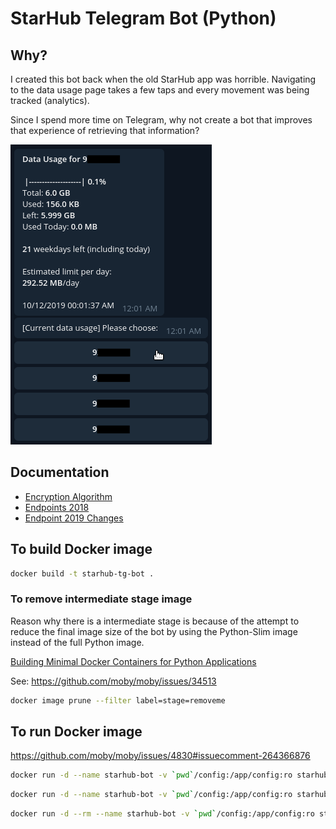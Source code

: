 # StarHub Telegram Bot (Python)

## Why?

I created this bot back when the old StarHub app was horrible. Navigating to the data usage page takes a few taps and
every movement was being tracked (analytics).

Since I spend more time on Telegram, why not create a bot that improves
that experience of retrieving that information?

![screenshot](/images/screenshot.png)

## Documentation

- [Encryption Algorithm](/docs/encryption-algorithm.md)
- [Endpoints 2018](/docs/endpoints.md)
- [Endpoint 2019 Changes](/docs/starhub_2019_changes.md)

## To build Docker image

```bash
docker build -t starhub-tg-bot .
```

### To remove intermediate stage image

Reason why there is a intermediate stage is because of the attempt to reduce the
final image size of the bot by using the Python-Slim image instead of the full Python
image.

[Building Minimal Docker Containers for Python Applications](https://blog.realkinetic.com/building-minimal-docker-containers-for-python-applications-37d0272c52f3)

See: https://github.com/moby/moby/issues/34513

```bash
docker image prune --filter label=stage=removeme
```

## To run Docker image

https://github.com/moby/moby/issues/4830#issuecomment-264366876

```bash
docker run -d --name starhub-bot -v `pwd`/config:/app/config:ro starhub-tg-bot
```

```bash
docker run -d --name starhub-bot -v `pwd`/config:/app/config:ro starhub-tg-bot && docker logs -f starhub-bot
```

```bash
docker run -d --rm --name starhub-bot -v `pwd`/config:/app/config:ro starhub-tg-bot && docker logs -f starhub-bot
```
